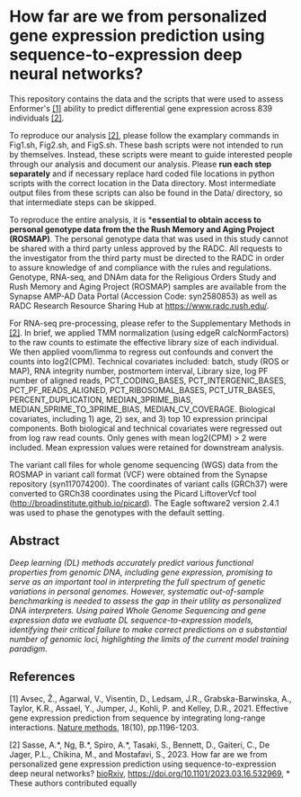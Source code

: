 # How far are we from personalized gene expression prediction using sequence-to-expression deep neural networks?

This repository contains the data and the scripts that were used to assess Enformer's [[1]](#1) ability to predict differential gene expression across 839 individuals [[2]](#2).

To reproduce our analysis [[2]](#2), please follow the examplary commands in Fig1.sh, Fig2.sh, and FigS.sh. These bash scripts were not intended to run by themselves. Instead, these scripts were meant to guide interested people through our analysis and document our analysis. Please **run each step separately** and if necessary replace hard coded file locations in python scripts with the correct location in the Data directory. Most intermediate output files from these scripts can also be found in the Data/ directory, so that intermediate steps can be skipped. 

To reproduce the entire analysis, it is ***essential to obtain access to personal genotype data from the the Rush Memory and Aging Project (ROSMAP)**. The personal genotype data that was used in this study cannot be shared with a third party unless approved by the RADC. All requests to the investigator from the third party must be directed to the RADC in order to assure knowledge of and compliance with the rules and regulations. Genotype, RNA-seq, and DNAm data for the Religious Orders Study and Rush Memory and Aging Project (ROSMAP) samples are available from the Synapse AMP-AD Data Portal (Accession Code: syn2580853) as well as RADC Research Resource Sharing Hub at https://www.radc.rush.edu/.

For RNA-seq pre-processing, please refer to the Supplementary Methods in [[2]](#2). In brief, we applied TMM normalization (using edgeR calcNormFactors) to the raw counts to estimate the effective library size of each individual. We then applied voom/limma to regress out confounds and convert the counts into log2(CPM). Technical covariates included: batch, study (ROS or MAP), RNA integrity number, postmortem interval, Library size, log PF number of aligned reads, PCT_CODING_BASES, PCT_INTERGENIC_BASES, PCT_PF_READS_ALIGNED, PCT_RIBOSOMAL_BASES, PCT_UTR_BASES, PERCENT_DUPLICATION, MEDIAN_3PRIME_BIAS, MEDIAN_5PRIME_TO_3PRIME_BIAS,  MEDIAN_CV_COVERAGE. Biological covariates, including 1) age, 2) sex, and 3) top 10 expression principal components. Both biological and technical covariates were regressed out from log raw read counts. Only genes with mean log2(CPM) > 2 were included. Mean expression values were retained for downstream analysis.

The variant call files for whole genome sequencing (WGS) data from the ROSMAP in variant call format (VCF) were obtained from the Synapse repository (syn117074200). The coordinates of variant calls (GRCh37) were converted to GRCh38 coordinates using the Picard LiftoverVcf tool (http://broadinstitute.github.io/picard). The Eagle software2 version 2.4.1 was used to phase the genotypes with the default setting.

## Abstract

_Deep learning (DL) methods accurately predict various functional properties from genomic DNA, including gene expression, promising to serve as an important tool in interpreting the full spectrum of genetic variations in personal genomes. However, systematic out-of-sample benchmarking is needed to assess the gap in their utility as personalized DNA interpreters. Using paired Whole Genome Sequencing and gene expression data we evaluate DL sequence-to-expression models, identifying their critical failure to make correct predictions on a substantial number of genomic loci, highlighting the limits of the current model training paradigm._

## References
<a id="1">[1]</a> 
Avsec, Ž., Agarwal, V., Visentin, D., Ledsam, J.R., Grabska-Barwinska, A., Taylor, K.R., Assael, Y., Jumper, J., Kohli, P. and Kelley, D.R., 2021. Effective gene expression prediction from sequence by integrating long-range interactions. [Nature methods](https://www.nature.com/articles/s41592-021-01252-x), 18(10), pp.1196-1203.

<a id="2">[2]</a>
Sasse, A.\*, Ng, B.\*, Spiro, A.\*, Tasaki, S., Bennett, D., Gaiteri, C., De Jager, P.L., Chikina, M., and Mostafavi, S., 2023. How far are we from personalized gene expression prediction using sequence-to-expression deep neural networks? [bioRxiv](https://doi.org/10.1101/2023.03.16.532969), https://doi.org/10.1101/2023.03.16.532969, \* These authors contributed equally
